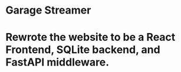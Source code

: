 # Garage Streamer

# Rewrote the website to be a React Frontend, SQLite backend, and FastAPI middleware.
